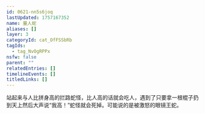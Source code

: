 ```yaml
---
id: 0621-nn5s6joq
lastUpdated: 1757167352
name: 量人蛇
aliases: []
layer: 3
categoryId: cat_OfFSSbRb
tagIds:
  - tag_NvOgRPPx
nsfw: false
parent: ""
relatedEntries: []
timelineEvents: []
titledLinks: []
---
```


站起来与人比拼身高的拦路蛇怪，比人高的话就会吃人，遇到了只要拿一根棍子扔到天上然后大声说“我高！”蛇怪就会死掉。可能说的是被激怒的眼镜王蛇。